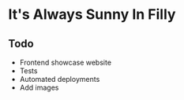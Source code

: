 # It's Always Sunny In Filly

## Todo
* Frontend showcase website
* Tests
* Automated deployments
* Add images
